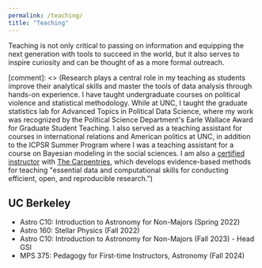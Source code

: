 ```yaml
---
permalink: /teaching/
title: "Teaching"
---
```


Teaching is not only critical to passing on information and equipping the next generation with tools to succeed in the world, but it also serves to inspire curiosity and can be thought of as a more formal outreach.

[comment]: <> (Research plays a central role in my teaching as students improve their
analytical skills and master the tools of data analysis through hands-on
experience. I have taught undergraduate courses on political violence and
statistical methodology. While at UNC, I taught the graduate statistics lab for
Advanced Topics in Political Data Science, where my work was recognized by the
Political Science Department's Earle Wallace Award for Graduate Student
Teaching. I also served as a teaching assistant for courses in international
relations and American politics at UNC, in addition to the ICPSR Summer Program
where I was a teaching assistant for a course on Bayesian modeling in the social
sciences. I am also a
[certified instructor](https://carpentries.org/instructors/#jayrobwilliams) with
[The Carpentries](https://carpentries.org/), which develops evidence-based
methods for teaching "essential data and computational skills for conducting
efficient, open, and reproducible research.")

## UC Berkeley
- Astro C10: Introduction to Astronomy for Non-Majors (Spring 2022)
- Astro 160: Stellar Physics (Fall 2022)
- Astro C10: Introduction to Astronomy for Non-Majors (Fall 2023) - Head GSI
- MPS 375: Pedagogy for First-time Instructors, Astronomy (Fall 2024)



